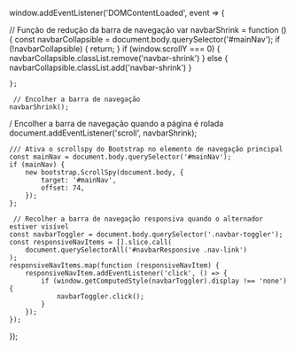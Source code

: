window.addEventListener('DOMContentLoaded', event => {

   // Função de redução da barra de navegação
    var navbarShrink = function () {
        const navbarCollapsible = document.body.querySelector('#mainNav');
        if (!navbarCollapsible) {
            return;
        }
        if (window.scrollY === 0) {
            navbarCollapsible.classList.remove('navbar-shrink')
        } else {
            navbarCollapsible.classList.add('navbar-shrink')
        }

    };

     // Encolher a barra de navegação
    navbarShrink();

   / Encolher a barra de navegação quando a página é rolada
    document.addEventListener('scroll', navbarShrink);

    /// Ativa o scrollspy do Bootstrap no elemento de navegação principal
    const mainNav = document.body.querySelector('#mainNav');
    if (mainNav) {
        new bootstrap.ScrollSpy(document.body, {
            target: '#mainNav',
            offset: 74,
        });
    };

     // Recolher a barra de navegação responsiva quando o alternador estiver visível
    const navbarToggler = document.body.querySelector('.navbar-toggler');
    const responsiveNavItems = [].slice.call(
        document.querySelectorAll('#navbarResponsive .nav-link')
    );
    responsiveNavItems.map(function (responsiveNavItem) {
        responsiveNavItem.addEventListener('click', () => {
            if (window.getComputedStyle(navbarToggler).display !== 'none') {
                navbarToggler.click();
            }
        });
    });

});
